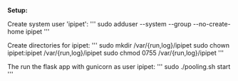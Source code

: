**Setup:**

Create system user 'ipipet':
'''
    sudo adduser --system --group --no-create-home ipipet
'''

Create directories for ipipet:
'''
    sudo mkdir /var/{run,log}/ipipet
    sudo chown ipipet:ipipet /var/{run,log}/ipipet
    sudo chmod 0755 /var/{run,log}/ipipet
'''

The run the flask app with gunicorn as user ipipet:
'''
    sudo ./pooling.sh start
'''
